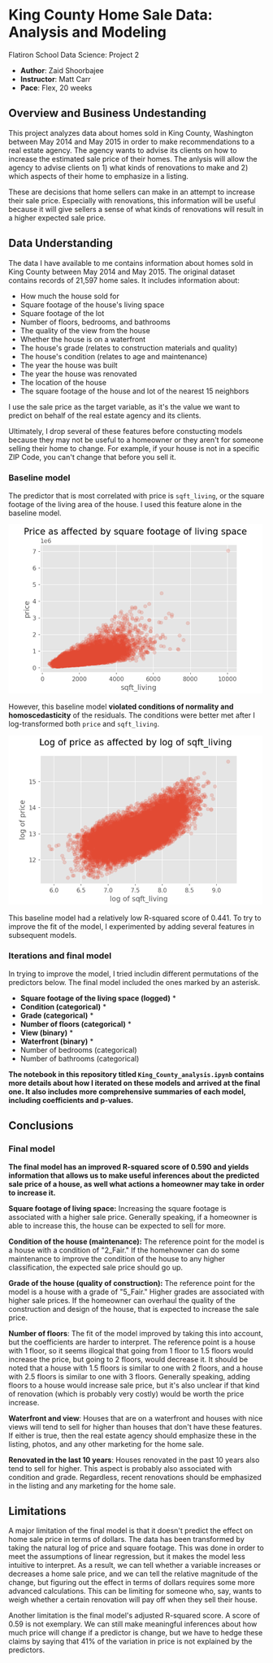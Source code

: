 # King County Home Sale Data: Analysis and Modeling
Flatiron School Data Science: Project 2
- **Author**: Zaid Shoorbajee
- **Instructor**: Matt Carr
- **Pace**: Flex, 20 weeks

## Overview and Business Undestanding

This project analyzes data about homes sold in King County, Washington between May 2014 and May 2015 in order to make recommendations to a real estate agency. The agency wants to advise its clients on how to increase the estimated sale price of their homes. The anlysis will allow the agency to advise clients on 1) what kinds of renovations to make and 2) which aspects of their home to emphasize in a listing.

These are decisions that home sellers can make in an attempt to increase their sale price. Especially with renovations, this information will be useful because it will give sellers a sense of what kinds of renovations will result in a higher expected sale price.

## Data Understanding

The data I have available to me contains information about homes sold in King County between May 2014 and May 2015. The original dataset contains records of 21,597 home sales. It includes information about:
* How much the house sold for
* Square footage of the house's living space
* Square footage of the lot
* Number of floors, bedrooms, and bathrooms
* The quality of the view from the house
* Whether the house is on a waterfront
* The house's grade (relates to construction materials and quality)
* The house's condition (relates to age and maintenance)
* The year the house was built
* The year the house was renovated
* The location of the house
* The square footage of the house and lot of the nearest 15 neighbors

I use the sale price as the target variable, as it's the value we want to predict on behalf of the real estate agency and its clients.

Ultimately, I drop several of these features before constucting models because they may not be useful to a homeowner or they aren't for someone selling their home to change. For example, if your house is not in a specific ZIP Code, you can't change that before you sell it.

### Baseline model

The predictor that is most correlated with price is `sqft_living`, or the square footage of the living area of the house. I used this feature alone in the baseline model.

<img src="./images/price_sqft.png" width="500" alt="Price as affected by square footage of living space">

However, this baseline model **violated conditions of normality and homoscedasticity** of the residuals. The conditions were better met after I log-transformed both `price` and `sqft_living`.

<img src="./images/log_baseline.png" width="500" alt="Scatter plot of logged price and sqft_living">

This baseline model had a relatively low R-squared score of 0.441. To try to improve the fit of the model, I experimented by adding several features in subsequent models.

### Iterations and final model

In trying to improve the model, I tried includin different permutations of the predictors below. The final model included the ones marked by an asterisk.
* **Square footage of the living space (logged)** *
* **Condition (categorical)** * 
* **Grade (categorical)** *
* **Number of floors (categorical)** *
* **View (binary)** *
* **Waterfront (binary)** * 
* Number of bedrooms (categorical)
* Number of bathrooms (categorical)

**The notebook in this repository titled `King_County_analysis.ipynb` contains more details about how I iterated on these models and arrived at the final one. It also includes more comprehensive summaries of each model, including coefficients and p-values.**

## Conclusions
### Final model
**The final model has an improved R-squared score of 0.590 and yields information that allows us to make useful inferences about the predicted sale price of a house, as well what actions a homeowner may take in order to increase it.**

**Square footage of living space:** Increasing the square footage is associated with a higher sale price. Generally speaking, if a homeowner is able to increase this, the house can be expected to sell for more.

**Condition of the house (maintenance):** The reference point for the model is a house with a condition of "2_Fair." If the homehowner can do some maintenance to improve the condition of the house to any higher classification, the expected sale price should go up.

**Grade of the house (quality of construction):** The reference point for the model is a house with a grade of "5_Fair." Higher grades are associated with higher sale prices. If the homeowner can overhaul the quality of the construction and design of the house, that is expected to increase the sale price.

**Number of floors**: The fit of the model improved by taking this into account, but the coefficients are harder to interpret. The reference point is a house with 1 floor, so it seems illogical that going from 1 floor to 1.5 floors would increase the price, but going to 2 floors, would decrease it. It should be noted that a house with 1.5 floors is similar to one with 2 floors, and a house with 2.5 floors is similar to one with 3 floors. Generally speaking, adding floors to a house would increase sale price, but it's also unclear if that kind of renovation (which is probably very costly) would be worth the price increase.

**Waterfront and view**: Houses that are on a waterfront and houses with nice views will tend to sell for higher than houses that don't have these features. If either is true, then the real estate agency should emphasize these in the listing, photos, and any other marketing for the home sale.

**Renovated in the last 10 years**: Houses renovated in the past 10 years also tend to sell for higher. This aspect is probably also associated with condition and grade. Regardless, recent renovations should be emphasized in the listing and any marketing for the home sale.

## Limitations

A major limitation of the final model is that it doesn't predict the effect on home sale price in terms of dollars. The data has been transformed by taking the natural log of price and square footage. This was done in order to meet the assumptions of linear regression, but it makes the model less intuitive to interpret. As a result, we can tell whether a variable increases or decreases a home sale price, and we can tell the relative magnitude of the change, but figuring out the effect in terms of dollars requires some more advanced calculations. This can be limiting for someone who, say, wants to weigh whether a certain renovation will pay off when they sell their house. 

Another limitation is the final model's adjusted R-squared score. A score of 0.59 is not exemplary. We can still make meaningful inferences about how much price will change if a predictor is change, but we have to hedge these claims by saying that 41% of the variation in price is not explained by the predictors.
